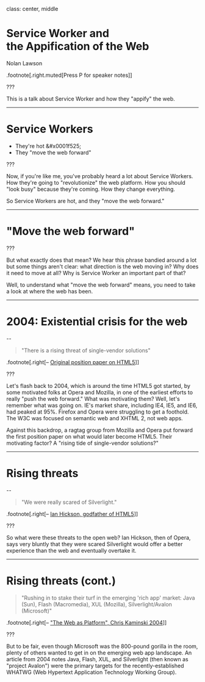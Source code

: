 class: center, middle

# Service Worker and <br/> the Appification of the Web

Nolan Lawson

.footnote[.right.muted[Press P for speaker notes]]

???

This is a talk about Service Worker and how they "appify" the web.

---

# Service Workers

- They're hot &#x0001f525;
- They "move the web forward"

???

Now, if you're like me, you've probably heard a lot about Service Workers. How they're going to "revolutionize" the
web platform. How you should "look busy" because they're coming. How they change everything.

So Service Workers are hot, and they "move the web forward."

---

# "Move the web forward"

???

But what exactly does that mean? We hear this phrase bandied around a lot but some things aren't clear: what direction
is the web moving in? Why does it need to move at all? Why is Service Worker an important part of that?

Well, to understand what "move the web forward" means, you need to take a look at where the web has been.

---

# 2004: Existential crisis for the web

--

> "There is a rising threat of single-vendor solutions"

.footnote[.right[– [Original position paper on HTML5](https://www.w3.org/2004/04/webapps-cdf-ws/papers/opera.html)]]

???

Let's flash back to 2004, which is around the time HTML5 got started, by some motivated folks at Opera and Mozilla, in
one of the earliest efforts to really "push the web forward." What was motivating them? Well, let's remember what was going
on. IE's market share, including IE4, IE5, and IE6, had peaked at 95%. Firefox and Opera were struggling to get a foothold. The
W3C was focused on semantic web and XHTML 2, not web apps.

Against this backdrop, a ragtag group from Mozilla and Opera put forward the first position paper on what would later become HTML5.
Their motivating factor? A "rising tide of single-vendor solutions?"

---

# Rising threats

--

> "We were really scared of Silverlight."

.footnote[.right[– [Ian Hickson, godfather of HTML5](https://youtu.be/xIxDJof7xxQ)]]

???

So what were these threats to the open web? Ian Hickson, then of Opera, says very bluntly that they were scared Silverlight
would offer a better experience than the web and eventually overtake it.

---

# Rising threats (cont.)

> "Rushing in to stake their turf in the emerging 'rich app' market: Java (Sun), Flash (Macromedia), XUL (Mozilla), Silverlight/Avalon (Microsoft)"

.footnote[.right[– ["The Web as Platform", Chris Kaminski 2004](http://www.webstandards.org/2004/10/01/the-web-as-platform/)]]

???

But to be fair, even though Microsoft was the 800-pound gorilla in the room, plenty of others wanted to get in on the emerging
web app landscape. An article from 2004 notes Java, Flash, XUL, and Silverlight (then known as "project Avalon") were the primary
targets for the recently-established WHATWG (Web Hypertext Application Technology Working Group).